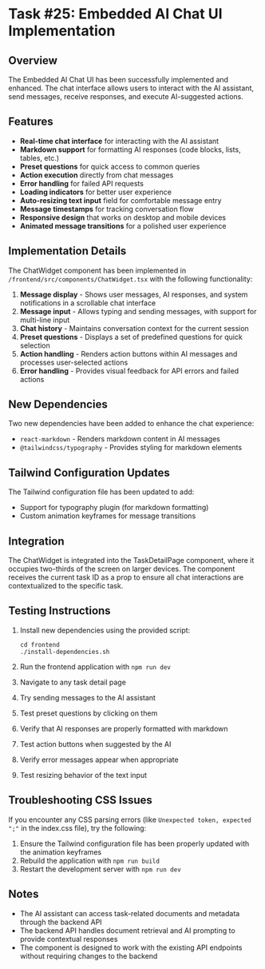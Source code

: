 # Task #25: Embedded AI Chat UI Implementation

## Overview
The Embedded AI Chat UI has been successfully implemented and enhanced. The chat interface allows users to interact with the AI assistant, send messages, receive responses, and execute AI-suggested actions.

## Features
- **Real-time chat interface** for interacting with the AI assistant
- **Markdown support** for formatting AI responses (code blocks, lists, tables, etc.)
- **Preset questions** for quick access to common queries
- **Action execution** directly from chat messages
- **Error handling** for failed API requests
- **Loading indicators** for better user experience
- **Auto-resizing text input** field for comfortable message entry
- **Message timestamps** for tracking conversation flow
- **Responsive design** that works on desktop and mobile devices
- **Animated message transitions** for a polished user experience

## Implementation Details
The ChatWidget component has been implemented in `/frontend/src/components/ChatWidget.tsx` with the following functionality:

1. **Message display** - Shows user messages, AI responses, and system notifications in a scrollable chat interface
2. **Message input** - Allows typing and sending messages, with support for multi-line input
3. **Chat history** - Maintains conversation context for the current session
4. **Preset questions** - Displays a set of predefined questions for quick selection
5. **Action handling** - Renders action buttons within AI messages and processes user-selected actions
6. **Error handling** - Provides visual feedback for API errors and failed actions

## New Dependencies
Two new dependencies have been added to enhance the chat experience:
- `react-markdown` - Renders markdown content in AI messages
- `@tailwindcss/typography` - Provides styling for markdown elements

## Tailwind Configuration Updates
The Tailwind configuration file has been updated to add:
- Support for typography plugin (for markdown formatting)
- Custom animation keyframes for message transitions

## Integration
The ChatWidget is integrated into the TaskDetailPage component, where it occupies two-thirds of the screen on larger devices. The component receives the current task ID as a prop to ensure all chat interactions are contextualized to the specific task.

## Testing Instructions
1. Install new dependencies using the provided script:
   ```
   cd frontend
   ./install-dependencies.sh
   ```

2. Run the frontend application with `npm run dev`
3. Navigate to any task detail page
4. Try sending messages to the AI assistant
5. Test preset questions by clicking on them
6. Verify that AI responses are properly formatted with markdown
7. Test action buttons when suggested by the AI
8. Verify error messages appear when appropriate
9. Test resizing behavior of the text input

## Troubleshooting CSS Issues
If you encounter any CSS parsing errors (like `Unexpected token, expected ";"` in the index.css file), try the following:

1. Ensure the Tailwind configuration file has been properly updated with the animation keyframes
2. Rebuild the application with `npm run build`
3. Restart the development server with `npm run dev`

## Notes
- The AI assistant can access task-related documents and metadata through the backend API
- The backend API handles document retrieval and AI prompting to provide contextual responses
- The component is designed to work with the existing API endpoints without requiring changes to the backend
